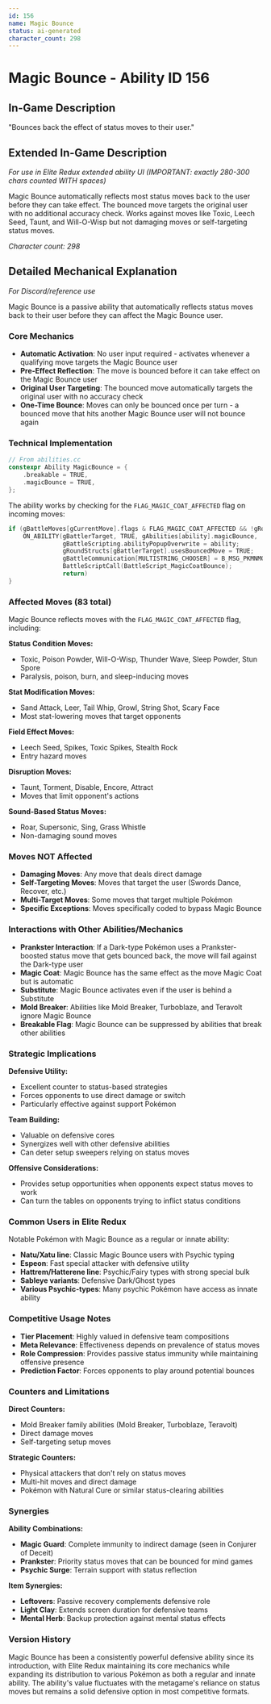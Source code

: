 ```yaml
---
id: 156
name: Magic Bounce
status: ai-generated
character_count: 298
---
```


# Magic Bounce - Ability ID 156

## In-Game Description
"Bounces back the effect of status moves to their user."

## Extended In-Game Description
*For use in Elite Redux extended ability UI (IMPORTANT: exactly 280-300 chars counted WITH spaces)*

Magic Bounce automatically reflects most status moves back to the user before they can take effect. The bounced move targets the original user with no additional accuracy check. Works against moves like Toxic, Leech Seed, Taunt, and Will-O-Wisp but not damaging moves or self-targeting status moves.

*Character count: 298*

## Detailed Mechanical Explanation
*For Discord/reference use*

Magic Bounce is a passive ability that automatically reflects status moves back to their user before they can affect the Magic Bounce user.

### Core Mechanics
- **Automatic Activation**: No user input required - activates whenever a qualifying move targets the Magic Bounce user
- **Pre-Effect Reflection**: The move is bounced before it can take effect on the Magic Bounce user
- **Original User Targeting**: The bounced move automatically targets the original user with no accuracy check
- **One-Time Bounce**: Moves can only be bounced once per turn - a bounced move that hits another Magic Bounce user will not bounce again

### Technical Implementation
```c
// From abilities.cc
constexpr Ability MagicBounce = {
    .breakable = TRUE,
    .magicBounce = TRUE,
};
```

The ability works by checking for the `FLAG_MAGIC_COAT_AFFECTED` flag on incoming moves:
```c
if (gBattleMoves[gCurrentMove].flags & FLAG_MAGIC_COAT_AFFECTED && !gRoundStructs[gBattlerAttacker].usesBouncedMove) {
    ON_ABILITY(gBattlerTarget, TRUE, gAbilities[ability].magicBounce, 
               gBattleScripting.abilityPopupOverwrite = ability;
               gRoundStructs[gBattlerTarget].usesBouncedMove = TRUE;
               gBattleCommunication[MULTISTRING_CHOOSER] = B_MSG_PKMNMOVEBOUNCEDABILITY;
               BattleScriptCall(BattleScript_MagicCoatBounce);
               return)
}
```

### Affected Moves (83 total)
Magic Bounce reflects moves with the `FLAG_MAGIC_COAT_AFFECTED` flag, including:

**Status Condition Moves:**
- Toxic, Poison Powder, Will-O-Wisp, Thunder Wave, Sleep Powder, Stun Spore
- Paralysis, poison, burn, and sleep-inducing moves

**Stat Modification Moves:**
- Sand Attack, Leer, Tail Whip, Growl, String Shot, Scary Face
- Most stat-lowering moves that target opponents

**Field Effect Moves:**
- Leech Seed, Spikes, Toxic Spikes, Stealth Rock
- Entry hazard moves

**Disruption Moves:**
- Taunt, Torment, Disable, Encore, Attract
- Moves that limit opponent's actions

**Sound-Based Status Moves:**
- Roar, Supersonic, Sing, Grass Whistle
- Non-damaging sound moves

### Moves NOT Affected
- **Damaging Moves**: Any move that deals direct damage
- **Self-Targeting Moves**: Moves that target the user (Swords Dance, Recover, etc.)
- **Multi-Target Moves**: Some moves that target multiple Pokémon
- **Specific Exceptions**: Moves specifically coded to bypass Magic Bounce

### Interactions with Other Abilities/Mechanics
- **Prankster Interaction**: If a Dark-type Pokémon uses a Prankster-boosted status move that gets bounced back, the move will fail against the Dark-type user
- **Magic Coat**: Magic Bounce has the same effect as the move Magic Coat but is automatic
- **Substitute**: Magic Bounce activates even if the user is behind a Substitute
- **Mold Breaker**: Abilities like Mold Breaker, Turboblaze, and Teravolt ignore Magic Bounce
- **Breakable Flag**: Magic Bounce can be suppressed by abilities that break other abilities

### Strategic Implications
**Defensive Utility:**
- Excellent counter to status-based strategies
- Forces opponents to use direct damage or switch
- Particularly effective against support Pokémon

**Team Building:**
- Valuable on defensive cores
- Synergizes well with other defensive abilities
- Can deter setup sweepers relying on status moves

**Offensive Considerations:**
- Provides setup opportunities when opponents expect status moves to work
- Can turn the tables on opponents trying to inflict status conditions

### Common Users in Elite Redux
Notable Pokémon with Magic Bounce as a regular or innate ability:
- **Natu/Xatu line**: Classic Magic Bounce users with Psychic typing
- **Espeon**: Fast special attacker with defensive utility
- **Hattrem/Hatterene line**: Psychic/Fairy types with strong special bulk
- **Sableye variants**: Defensive Dark/Ghost types
- **Various Psychic-types**: Many psychic Pokémon have access as innate ability

### Competitive Usage Notes
- **Tier Placement**: Highly valued in defensive team compositions
- **Meta Relevance**: Effectiveness depends on prevalence of status moves
- **Role Compression**: Provides passive status immunity while maintaining offensive presence
- **Prediction Factor**: Forces opponents to play around potential bounces

### Counters and Limitations
**Direct Counters:**
- Mold Breaker family abilities (Mold Breaker, Turboblaze, Teravolt)
- Direct damage moves
- Self-targeting setup moves

**Strategic Counters:**
- Physical attackers that don't rely on status moves
- Multi-hit moves and direct damage
- Pokémon with Natural Cure or similar status-clearing abilities

### Synergies
**Ability Combinations:**
- **Magic Guard**: Complete immunity to indirect damage (seen in Conjurer of Deceit)
- **Prankster**: Priority status moves that can be bounced for mind games
- **Psychic Surge**: Terrain support with status reflection

**Item Synergies:**
- **Leftovers**: Passive recovery complements defensive role
- **Light Clay**: Extends screen duration for defensive teams
- **Mental Herb**: Backup protection against mental status effects

### Version History
Magic Bounce has been a consistently powerful defensive ability since its introduction, with Elite Redux maintaining its core mechanics while expanding its distribution to various Pokémon as both a regular and innate ability. The ability's value fluctuates with the metagame's reliance on status moves but remains a solid defensive option in most competitive formats.